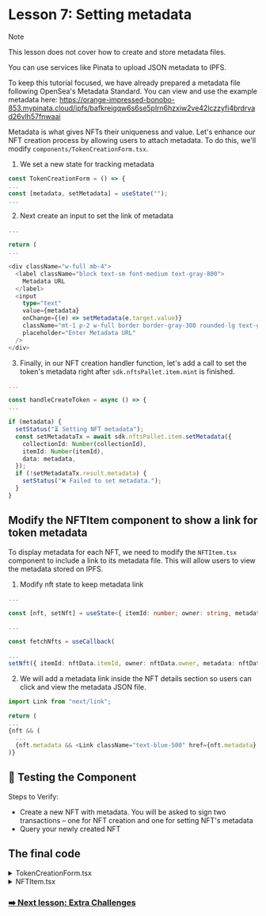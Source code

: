 # Lesson 7: Setting metadata

> [!NOTE] 
> This lesson does not cover how to create and store metadata files.
> 
> You can use services like Pinata to upload JSON metadata to IPFS.
>
> To keep this tutorial focused, we have already prepared a metadata file following OpenSea's Metadata Standard. You can view and use the example metadata here: https://orange-impressed-bonobo-853.mypinata.cloud/ipfs/bafkreigqw6s6se5plrn6hzxiw2ve42lczzyfi4brdrvad26vlh57fnwaai

Metadata is what gives NFTs their uniqueness and value. Let's enhance our NFT creation process by allowing users to attach metadata. To do this, we'll modify `components/TokenCreationForm.tsx`.

1. We set a new state for tracking metadata

```ts
const TokenCreationForm = () => {
...
const [metadata, setMetadata] = useState("");
...
```

2. Next create an input to set the link of metadata

```ts
...

return (
...

<div className="w-full mb-4">
  <label className="block text-sm font-medium text-gray-800">
    Metadata URL
  </label>
  <input
    type="text"
    value={metadata}
    onChange={(e) => setMetadata(e.target.value)}
    className="mt-1 p-2 w-full border border-gray-300 rounded-lg text-gray-900 bg-white placeholder-gray-500 focus:ring focus:ring-blue-300"
    placeholder="Enter Metadata URL"
  />
</div>
```

3. Finally, in our NFT creation handler function, let's add a call to set the token's metadata right after `sdk.nftsPallet.item.mint` is finished.

```ts
...

const handleCreateToken = async () => {
...

if (metadata) {
  setStatus("⏳ Setting NFT metadata");
  const setMetadataTx = await sdk.nftsPallet.item.setMetadata({
    collectionId: Number(collectionId),
    itemId: Number(itemId),
    data: metadata,
  });
  if (!setMetadataTx.result.metadata) {
    setStatus("❌ Failed to set metadata.");
  }
}
```

## Modify the NFTItem component to show a link for token metadata

To display metadata for each NFT, we need to modify the `NFTItem.tsx` component to include a link to its metadata file. This will allow users to view the metadata stored on IPFS.

1. Modify nft state to keep metadata link

```ts
...

const [nft, setNft] = useState<{ itemId: number; owner: string, metadata: string | undefined } | null>(null);

...

const fetchNfts = useCallback(

...
setNft({ itemId: nftData.itemId, owner: nftData.owner, metadata: nftData.metadata?.data });
```

2. We will add a metadata link inside the NFT details section so users can click and view the metadata JSON file.

```ts
import Link from "next/link";

return (
...
{nft && (
  ...
  {nft.metadata && <Link className="text-blue-500" href={nft.metadata} target="_blank">Metadata</Link>}
)}
```

## 🧪 Testing the Component

Steps to Verify:
- Create a new NFT with metadata. You will be asked to sign two transactions – one for NFT creation and one for setting NFT's metadata
- Query your newly created NFT


## The final code

<details> 
  <summary>TokenCreationForm.tsx</summary>
  
```ts
import { useState } from "react";
import { useAccountsContext } from "@/context/AccountsContext";
import { useSdkContext } from "@/context/UniqueSDKContext";

const TokenCreationForm = () => {
  const { activeAccount } = useAccountsContext();
  const { sdk } = useSdkContext();

  const [collectionId, setCollectionId] = useState("");
  const [itemId, setItemId] = useState("");
  const [metadata, setMetadata] = useState("");
  const [status, setStatus] = useState("");

  const handleCreateToken = async () => {
    if (!sdk) return;
    if (!activeAccount) {
      setStatus("⚠️ Please connect your wallet first!");
      return;
    }

    if (!collectionId || !itemId) {
      setStatus("⚠️ Please enter valid Collection ID and Item ID!");
      return;
    }

    try {
      setStatus("⏳ Creating NFT on Asset Hub...");
      const { result } = await sdk.nftsPallet.item.mint({
        collectionId: Number(collectionId),
        itemId: Number(itemId),
        mintTo: activeAccount.address,
      });

      if (metadata) {
        setStatus("⏳ Setting NFT metadata");
        const setMetadataTx = await sdk.nftsPallet.item.setMetadata({
          collectionId: Number(collectionId),
          itemId: Number(itemId),
          data: metadata,
        });
        if (!setMetadataTx.result.metadata) {
          setStatus("❌ Failed to set metadata.");
        }
      }

      if (result?.itemId) {
        setStatus(`✅ NFT Created! ID: ${result.itemId}`);
      } else {
        setStatus("❌ Failed to create NFT.");
      }
    } catch (error) {
      console.error(error);
      setStatus(
        `❌ Error: ${error instanceof Error ? error.message : "Unknown error"}`
      );
    }
  };

  return (
    <div className="flex flex-col items-center p-6 bg-white shadow-md rounded-xl border w-80">
      <h2 className="text-lg font-semibold text-gray-900 text-center mb-4">
        Create NFT
      </h2>

      <div className="w-full mb-4">
        <label className="block text-sm font-medium text-gray-800">
          Collection ID
        </label>
        <input
          type="number"
          value={collectionId}
          onChange={(e) => setCollectionId(e.target.value)}
          className="mt-1 p-2 w-full border border-gray-300 rounded-lg text-gray-900 bg-white placeholder-gray-500 focus:ring focus:ring-blue-300"
          placeholder="Enter Collection ID"
        />
      </div>

      <div className="w-full mb-4">
        <label className="block text-sm font-medium text-gray-800">
          Item ID
        </label>
        <input
          type="number"
          value={itemId}
          onChange={(e) => setItemId(e.target.value)}
          className="mt-1 p-2 w-full border border-gray-300 rounded-lg text-gray-900 bg-white placeholder-gray-500 focus:ring focus:ring-blue-300"
          placeholder="Enter Item ID"
        />
      </div>

      <div className="w-full mb-4">
        <label className="block text-sm font-medium text-gray-800">
          Metadata URL
        </label>
        <input
          type="text"
          value={metadata}
          onChange={(e) => setMetadata(e.target.value)}
          className="mt-1 p-2 w-full border border-gray-300 rounded-lg text-gray-900 bg-white placeholder-gray-500 focus:ring focus:ring-blue-300"
          placeholder="Enter Metadata URL"
        />
      </div>

      <button
        onClick={handleCreateToken}
        className="w-full px-4 py-2 bg-blue-500 text-white font-medium rounded-lg hover:bg-blue-600 transition"
      >
        Mint NFT
      </button>

      {status && (
        <p className="mt-4 text-sm text-gray-800 text-center break-all">{status}</p>
      )}
    </div>
  );
};

export default TokenCreationForm;
```
</details>

<details> 
  <summary>NFTItem.tsx</summary>

```ts
import { useCallback, useState } from "react";
import { useAccountsContext } from "@/context/AccountsContext";
import { useSdkContext } from "@/context/UniqueSDKContext";
import Link from "next/link";

const NFTItem = () => {
  const { activeAccount } = useAccountsContext();
  const { sdk } = useSdkContext();

  const [collectionId, setCollectionId] = useState("");
  const [itemId, setItemId] = useState("");
  const [nft, setNft] = useState<{ itemId: number; owner: string, metadata: string | undefined } | null>(null);
  const [status, setStatus] = useState("");

  const fetchNfts = useCallback(
    async () => {
      if (!sdk) {
        setStatus("⚠️ SDK not available!");
        return;
      }

      if (!activeAccount) {
        setStatus("⚠️ Please connect your wallet first!");
        return;
      }

      if (!collectionId || !itemId) {
        setStatus("⚠️ Please enter valid Collection ID and Item ID!");
        return;
      }

      try {
        setStatus("⏳ Fetching NFT details...");
        const nftData = await sdk.nftsPallet.item.get({
          collectionId: Number(collectionId),
          itemId: Number(itemId),
        });

        setNft({ itemId: nftData.itemId, owner: nftData.owner, metadata: nftData.metadata?.data });
        setStatus("✅ NFT details fetched successfully!");
      } catch (error) {
        console.error(error);
        setStatus("❌ Failed to fetch NFT details.");
      }
    },
    [activeAccount, sdk, collectionId, itemId]
  );

  const shortenAddress = (address: string) => {
    return `${address.slice(0,5)}...${address.slice(-5)}`
  }

  return (
    <div className="flex flex-col items-center p-6 bg-white shadow-md rounded-xl border w-80">
      <h2 className="text-lg font-semibold text-gray-900 text-center mb-4">
        Fetch NFT Details
      </h2>

      <div className="w-full mb-4">
        <label className="block text-sm font-medium text-gray-800">
          Collection ID
        </label>
        <input
          type="number"
          value={collectionId}
          onChange={(e) => setCollectionId(e.target.value)}
          className="mt-1 p-2 w-full border border-gray-300 rounded-lg text-gray-900 bg-white placeholder-gray-500 focus:ring focus:ring-blue-300"
          placeholder="Enter Collection ID"
        />
      </div>

      <div className="w-full mb-4">
        <label className="block text-sm font-medium text-gray-800">
          Item ID
        </label>
        <input
          type="number"
          value={itemId}
          onChange={(e) => setItemId(e.target.value)}
          className="mt-1 p-2 w-full border border-gray-300 rounded-lg text-gray-900 bg-white placeholder-gray-500 focus:ring focus:ring-blue-300"
          placeholder="Enter Item ID"
        />
      </div>

      <button
        onClick={fetchNfts}
        className="w-full px-4 py-2 bg-blue-500 text-white font-medium rounded-lg hover:bg-blue-600 transition"
      >
        Fetch NFT
      </button>

      {status && <p className="mt-4 text-sm text-gray-800 text-center break-all">{status}</p>}

      {nft && (
        <div className="mt-6 w-full p-4 bg-gray-100 rounded-lg text-center">
          <h3 className="text-md font-medium text-gray-700">NFT Details</h3>
          <p className="text-gray-600">Item ID: {nft.itemId}</p>
          <p className="text-gray-600">Owner: {shortenAddress(nft.owner)}</p>
          {nft.metadata && <Link className="text-blue-500" href={nft.metadata} target="_blank">Metadata</Link>}
        </div>
      )}
    </div>
  );
};

export default NFTItem;
```

</details> 

### [➡️ Next lesson: Extra Challenges](./lesson-8-extra.md)